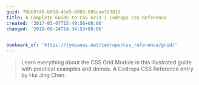 ```yaml
---
guid: 78bb9748-b918-45e5-9085-085cae7d3832
title: A Complete Guide to CSS Grid | Codrops CSS Reference
created: '2017-03-07T15:49:56+00:00'
changed: '2019-09-24T14:34:53+00:00'


bookmark_of: 'https://tympanus.net/codrops/css_reference/grid/'
---
```



<blockquote>Learn everything about the CSS Grid Module in this illustrated guide with practical examples and demos. A Codrops CSS Reference entry by Hui Jing Chen.</blockquote>
